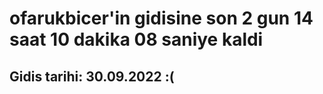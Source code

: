 # ofarukbicer'in gidisine son 2 gun 14 saat 10 dakika 08 saniye kaldi

## Gidis tarihi: 30.09.2022 :(